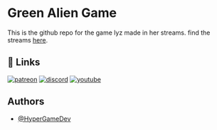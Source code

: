 
# Green Alien Game

This is the github repo for the game lyz made in her streams.
find the streams [here](https://www.patreon.com/HyperGameDev).
## 🔗 Links
[![patreon](https://img.shields.io/badge/patreon-FF424D?style=for-the-badge&logo=patreon&logoColor=white)](https://www.patreon.com/HyperGameDev)
[![discord](https://img.shields.io/badge/discord-5865F2?style=for-the-badge&logo=discord&logoColor=white)](https://discord.gg/TCZGur9CGH)
[![youtube](https://img.shields.io/badge/youtube-f21d1d?style=for-the-badge&logo=youtube&logoColor=white)](https://www.youtube.com/@HyperGameDev)


## Authors

- [@HyperGameDev](https://github.com/HyperGameDev/)

